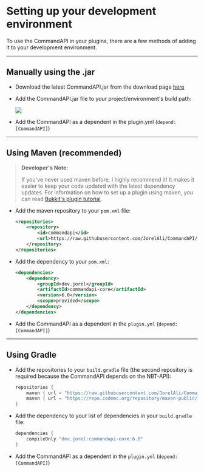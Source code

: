 # Setting up your development environment

To use the CommandAPI in your plugins, there are a few methods of adding it to your development environment.

-----

## Manually using the .jar

- Download the latest CommandAPI.jar from the download page [here](https://github.com/JorelAli/CommandAPI/releases/latest)

- Add the CommandAPI.jar file to your project/environment's build path:

  ![](images/eclipse.jpg)
  
- Add the CommandAPI as a dependent in the plugin.yml (`depend: [CommandAPI]`)

-----

## Using Maven (recommended)

> **Developer's Note:**
>
> If you've never used maven before, I highly recommend it! It makes it easier to keep your code updated with the latest dependency updates. For information on how to set up a plugin using maven, you can read [Bukkit's plugin tutorial](https://bukkit.gamepedia.com/Plugin_Tutorial).

* Add the maven repository to your `pom.xml` file:

  ```xml
  <repositories>
      <repository>
          <id>commandapi</id>
          <url>https://raw.githubusercontent.com/JorelAli/CommandAPI/mvn-repo/</url>
      </repository>
  </repositories>
  ```

* Add the dependency to your `pom.xml`:

  ```xml
  <dependencies>
      <dependency>
          <groupId>dev.jorel</groupId>
          <artifactId>commandapi-core</artifactId>
          <version>6.0</version>
          <scope>provided</scope>
      </dependency>
  </dependencies>
  ```
* Add the CommandAPI as a dependent in the `plugin.yml` (`depend: [CommandAPI]`)

-----

## Using Gradle

* Add the repositories to your `build.gradle` file (the second repository is required because the CommandAPI depends on the NBT-API):

  ```gradle
  repositories {
      maven { url = "https://raw.githubusercontent.com/JorelAli/CommandAPI/mvn-repo/" }
      maven { url = "https://repo.codemc.org/repository/maven-public/" }
  }
  ```
  
* Add the dependency to your list of dependencies in your `build.gradle` file:

  ```gradle
  dependencies {
      compileOnly "dev.jorel:commandapi-core:6.0"
  }
  ```


- Add the CommandAPI as a dependent in the `plugin.yml` (`depend: [CommandAPI]`)